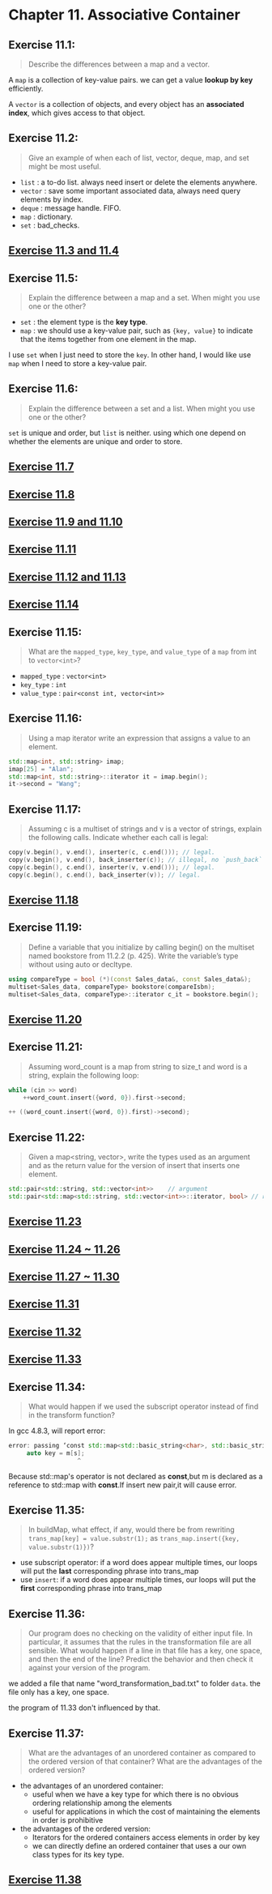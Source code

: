 # Chapter 11. Associative Container

## Exercise 11.1:
>Describe the differences between a map and a vector.

A `map` is a collection of key-value pairs. we can get a value **lookup by key** efficiently.

A `vector` is a collection of objects, and every object has an **associated index**, which gives access to that object.

## Exercise 11.2:
>Give an example of when each of list, vector, deque, map, and set might be most useful.

- `list` : a to-do list. always need insert or delete the elements anywhere.
- `vector` : save some important associated data, always need query elements by index.
- `deque` : message handle. FIFO.
- `map` : dictionary.
- `set` : bad_checks.

## [Exercise 11.3 and 11.4](ex11_3_4.cpp)

## Exercise 11.5:
>Explain the difference between a map and a set. When might you use one or the other?

- `set` : the element type is the **key type**.
- `map` : we should use a key-value pair, such as `{key, value}` to indicate that the items together from one element in the map.

I use `set` when I just need to store the `key`. In other hand, I would like use `map` when I need to store a key-value pair.

## Exercise 11.6:
>Explain the difference between a set and a list. When might you use one or the other?

`set` is unique and order, but `list` is neither. using which one depend on whether the elements are unique and order to store.

## [Exercise 11.7](ex11_7.cpp)
## [Exercise 11.8](ex11_8.cpp)
## [Exercise 11.9 and 11.10](ex11_9_10.cpp)
## [Exercise 11.11](ex11_11.cpp)
## [Exercise 11.12 and 11.13](ex11_12_13.cpp)
## [Exercise 11.14](ex11_14.cpp)

## Exercise 11.15:
>What are the `mapped_type`, `key_type`, and `value_type` of a `map` from int to `vector<int>`?

- `mapped_type` : `vector<int>`
- `key_type` : `int`
- `value_type` : `pair<const int, vector<int>>`

## Exercise 11.16:
>Using a map iterator write an expression that assigns a value to an element.

```cpp
std::map<int, std::string> imap;
imap[25] = "Alan";
std::map<int, std::string>::iterator it = imap.begin();
it->second = "Wang";
```

## Exercise 11.17:
>Assuming c is a multiset of strings and v is a vector
of strings, explain the following calls. Indicate whether each call is legal:

```cpp
copy(v.begin(), v.end(), inserter(c, c.end())); // legal.
copy(v.begin(), v.end(), back_inserter(c)); // illegal, no `push_back` in `set`.
copy(c.begin(), c.end(), inserter(v, v.end())); // legal.
copy(c.begin(), c.end(), back_inserter(v)); // legal.
```
## [Exercise 11.18](ex11_18.cpp)
## Exercise 11.19:
>Define a variable that you initialize by calling begin() on the multiset named bookstore from 11.2.2 (p. 425).
Write the variable’s type without using auto or decltype.

```cpp
using compareType = bool (*)(const Sales_data&, const Sales_data&);
multiset<Sales_data, compareType> bookstore(compareIsbn);
multiset<Sales_data, compareType>::iterator c_it = bookstore.begin();
```
## [Exercise 11.20](ex11_20.cpp)
## Exercise 11.21:
>Assuming word_count is a map from string to size_t and word is a string, explain the following loop:
```cpp
while (cin >> word)
    ++word_count.insert({word, 0}).first->second;
```

```cpp
++ ((word_count.insert({word, 0}).first)->second);
```
## Exercise 11.22:
>Given a map<string, vector<int>>, write the types used as an argument and as the return value for the version of insert that inserts one element.

```cpp
std::pair<std::string, std::vector<int>>    // argument
std::pair<std::map<std::string, std::vector<int>>::iterator, bool> // return
```

## [Exercise 11.23](ex11_23.cpp)
## [Exercise 11.24 ~ 11.26](ex11_24_25_26.cpp)
## [Exercise 11.27 ~ 11.30](ex11_27_28_29_30.cpp)
## [Exercise 11.31](ex11_31.cpp)
## [Exercise 11.32](ex11_32.cpp)
## [Exercise 11.33](ex11_33.cpp)

## Exercise 11.34:
>What would happen if we used the subscript operator instead of find in the transform function?

In gcc 4.8.3, will report error:
```cpp
error: passing ‘const std::map<std::basic_string<char>, std::basic_string<char> >’ as ‘this’ argument of ‘std::map<_Key, _Tp, _Compare, _Alloc>::mapped_type& std::map<_Key, _Tp, _Compare, _Alloc>::operator[](const key_type&) [with _Key = std::basic_string<char>; _Tp = std::basic_string<char>; _Compare = std::less<std::basic_string<char> >; _Alloc = std::allocator<std::pair<const std::basic_string<char>, std::basic_string<char> > >; std::map<_Key, _Tp, _Compare, _Alloc>::mapped_type = std::basic_string<char>; std::map<_Key, _Tp, _Compare, _Alloc>::key_type = std::basic_string<char>]’ discards qualifiers [-fpermissive]
     auto key = m[s];
                   ^
```
Because std::map's operator is not declared as **const**,but m is declared as a  reference to  std::map with **const**.If insert new pair,it will cause error.
## Exercise 11.35:
>In buildMap, what effect, if any, would there be from rewriting `trans_map[key] = value.substr(1);` as `trans_map.insert({key, value.substr(1)})`?

- use subscript operator: if a word does appear multiple times, our loops will put the **last** corresponding phrase into trans_map
- use `insert`: if a word does appear multiple times, our loops will put the **first** corresponding phrase into trans_map

## Exercise 11.36:
>Our program does no checking on the validity of either input file. In particular, it assumes that the rules in the transformation file are all sensible.
What would happen if a line in that file has a key, one space, and then the end of the line? Predict the behavior and then check it against your version of the program.

we added a file that name "word_transformation_bad.txt" to folder `data`. the file only has a key, one space.

the program of 11.33 don't influenced by that.

## Exercise 11.37:
>What are the advantages of an unordered container as compared to the ordered version of that container? What are the advantages of the ordered version?

- the advantages of an unordered container:
    - useful when we have a key type for which there is no obvious ordering relationship among the elements
    - useful for applications in which the cost of maintaining the elements in order is prohibitive
- the advantages of the ordered version:
    - Iterators for the ordered containers access elements in order by key
    - we can directly define an ordered container that uses a our own class types for its key type.

## [Exercise 11.38](ex11_38.cpp)
